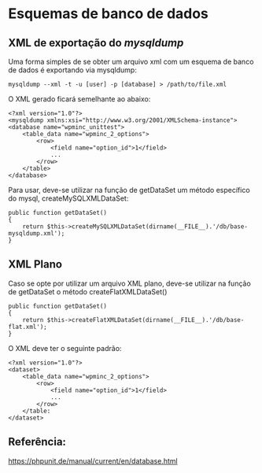 # Esquemas de banco de dados

## XML de exportação do *mysqldump*

Uma forma simples de se obter um arquivo xml com um esquema de banco de dados é exportando via mysqldump:

    mysqldump --xml -t -u [user] -p [database] > /path/to/file.xml

O XML gerado ficará semelhante ao abaixo:

    <?xml version="1.0"?>
    <mysqldump xmlns:xsi="http://www.w3.org/2001/XMLSchema-instance">
    <database name="wpminc_unittest">
        <table_data name="wpminc_2_options">
            <row>
                <field name="option_id">1</field>
			    ...
            </row>
        </table>
    </database>

Para usar, deve-se utilizar na função de getDataSet um método específico do mysql, createMySQLXMLDataSet:

    public function getDataSet()
    {
        return $this->createMySQLXMLDataSet(dirname(__FILE__).'/db/base-mysqldump.xml');
    }

    

## XML Plano

Caso se opte por utilizar um arquivo XML plano, deve-se utilizar na função de getDataSet o método createFlatXMLDataSet()

    public function getDataSet()
    {
        return $this->createFlatXMLDataSet(dirname(__FILE__).'/db/base-flat.xml');
    }

O XML deve ter o seguinte padrão:

    <?xml version="1.0"?>
    <dataset>
	    <table_data name="wpminc_2_options">
            <row>
		        <field name="option_id">1</field>
                ...
            </row>
	    </table:
    </dataset>


## Referência:

https://phpunit.de/manual/current/en/database.html
